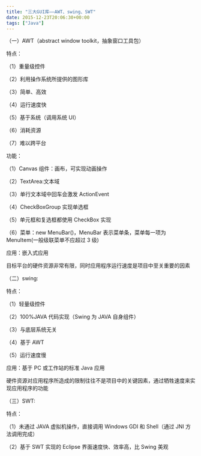 ```yaml
---
title: "三大GUI库——AWT、swing、SWT"
date: 2015-12-23T20:06:30+00:00
tags: ["Java"]
---
```


（一）AWT（abstract window toolkit，抽象窗口工具包）

特点：

（1）重量级控件

（2）利用操作系统所提供的图形库

（3）简单、高效

（4）运行速度快

（5）基于系统（调用系统 UI）

（6）消耗资源

（7）难以跨平台

功能：

（1）Canvas 组件：画布，可实现动画操作

（2）TextArea:文本域

（3）单行文本域中回车会激发 ActionEvent

（4）CheckBoxGroup 实现单选框

（5）单元框和复选框都使用 CheckBox 实现

（6）菜单：new MenuBar()，MenuBar 表示菜单条，菜单每一项为 MenuItem(一般级联菜单不应超过 3 级)

应用：嵌入式应用

目标平台的硬件资源非常有限，同时应用程序运行速度是项目中至关重要的因素

（二）swing:

特点：

（1）轻量级控件

（2）100%JAVA 代码实现（Swing 为 JAVA 自身组件）

（3）与底层系统无关

（4）基于 AWT

（5）运行速度慢

应用：基于 PC 或工作站的标准 Java 应用

硬件资源对应用程序所造成的限制往往不是项目中的关键因素，通过牺牲速度来实现应用程序的功能

（三）SWT:

特点：

（1）未通过 JAVA 虚拟机操作，直接调用 Windows GDI 和 Shell（通过 JNI 方法调用完成）

（2）基于 SWT 实现的 Eclipse 界面速度快、效率高，比 Swing 美观
